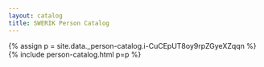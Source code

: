 ```yaml
---
layout: catalog
title: SWERIK Person Catalog
---
```

{% assign p = site.data._person-catalog.i-CuCEpUT8oy9rpZGyeXZqqn %}
{% include person-catalog.html p=p %}

